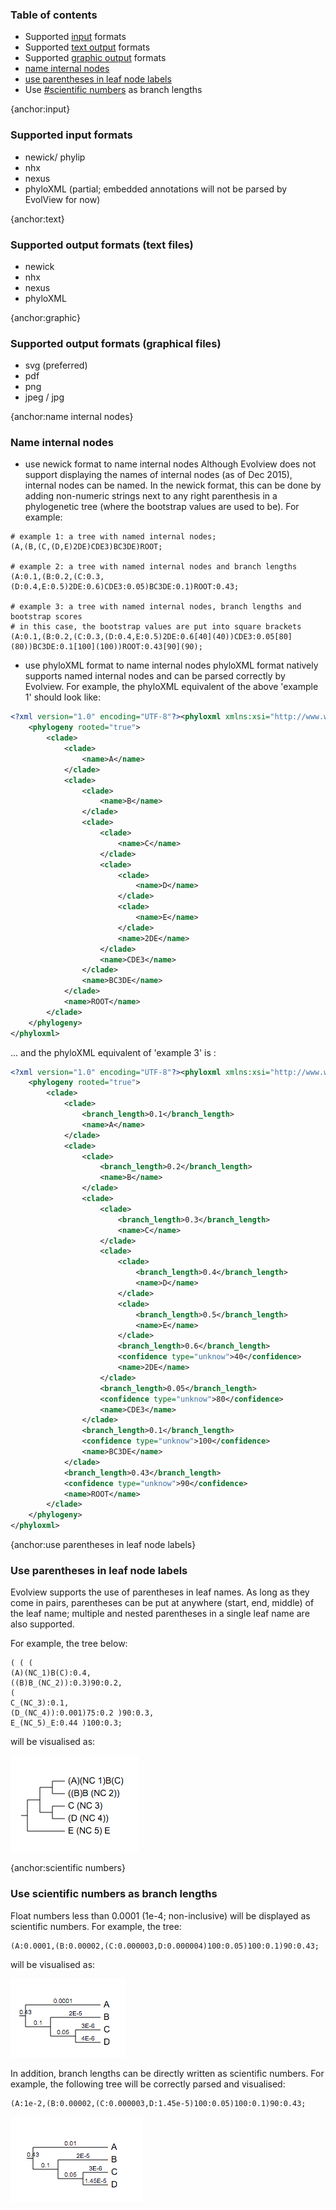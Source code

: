 ### Table of contents

* Supported [input](#input) formats
* Supported [text output](#text-output) formats
* Supported [graphic output](#graphic-output) formats
* [name internal nodes](#name-internal-nodes)
* [use parentheses in leaf node labels](#use-parentheses-in-leaf-node-labels)
* Use [#scientific numbers](#scientific-numbers) as branch lengths

{anchor:input}
### Supported input formats
* newick/ phylip
* nhx
* nexus
* phyloXML (partial; embedded annotations will not be parsed by EvolView for now)

{anchor:text}
### Supported output formats (text files)
* newick
* nhx
* nexus
* phyloXML

{anchor:graphic}
### Supported output formats (graphical files)
* svg (preferred)
* pdf
* png
* jpeg / jpg

{anchor:name internal nodes}
### Name internal nodes
* use newick format to name internal nodes
Although Evolview does not support displaying the names of internal nodes (as of Dec 2015), internal nodes can be named. In the newick format, this can be done by adding non-numeric strings next to any right parenthesis in a phylogenetic tree (where the bootstrap values are used to be). For example:

```
# example 1: a tree with named internal nodes;
(A,(B,(C,(D,E)2DE)CDE3)BC3DE)ROOT;  

# example 2: a tree with named internal nodes and branch lengths
(A:0.1,(B:0.2,(C:0.3,(D:0.4,E:0.5)2DE:0.6)CDE3:0.05)BC3DE:0.1)ROOT:0.43;

# example 3: a tree with named internal nodes, branch lengths and bootstrap scores
# in this case, the bootstrap values are put into square brackets
(A:0.1,(B:0.2,(C:0.3,(D:0.4,E:0.5)2DE:0.6[40](40))CDE3:0.05[80](80))BC3DE:0.1[100](100))ROOT:0.43[90](90);
```

* use phyloXML format to name internal nodes
phyloXML format natively supports named internal nodes and can be parsed correctly by Evolview. For example, the phyloXML equivalent of the above 'example 1' should look like:

```xml
<?xml version="1.0" encoding="UTF-8"?><phyloxml xmlns:xsi="http://www.w3.org/2001/XMLSchema-instance" xmlns="http://www.phyloxml.org" xsi:schemaLocation="http://www.phyloxml.org http://www.phyloxml.org/1.10/phyloxml.xsd">
    <phylogeny rooted="true">
        <clade>
            <clade>
                <name>A</name>
            </clade>
            <clade>
                <clade>
                    <name>B</name>
                </clade>
                <clade>
                    <clade>
                        <name>C</name>
                    </clade>
                    <clade>
                        <clade>
                            <name>D</name>
                        </clade>
                        <clade>
                            <name>E</name>
                        </clade>
                        <name>2DE</name>
                    </clade>
                    <name>CDE3</name>
                </clade>
                <name>BC3DE</name>
            </clade>
            <name>ROOT</name>
        </clade>
    </phylogeny>
</phyloxml>
```

... and the phyloXML equivalent of  'example 3' is :

```xml
<?xml version="1.0" encoding="UTF-8"?><phyloxml xmlns:xsi="http://www.w3.org/2001/XMLSchema-instance" xmlns="http://www.phyloxml.org" xsi:schemaLocation="http://www.phyloxml.org http://www.phyloxml.org/1.10/phyloxml.xsd">
    <phylogeny rooted="true">
        <clade>
            <clade>
                <branch_length>0.1</branch_length>
                <name>A</name>
            </clade>
            <clade>
                <clade>
                    <branch_length>0.2</branch_length>
                    <name>B</name>
                </clade>
                <clade>
                    <clade>
                        <branch_length>0.3</branch_length>
                        <name>C</name>
                    </clade>
                    <clade>
                        <clade>
                            <branch_length>0.4</branch_length>
                            <name>D</name>
                        </clade>
                        <clade>
                            <branch_length>0.5</branch_length>
                            <name>E</name>
                        </clade>
                        <branch_length>0.6</branch_length>
                        <confidence type="unknow">40</confidence>
                        <name>2DE</name>
                    </clade>
                    <branch_length>0.05</branch_length>
                    <confidence type="unknow">80</confidence>
                    <name>CDE3</name>
                </clade>
                <branch_length>0.1</branch_length>
                <confidence type="unknow">100</confidence>
                <name>BC3DE</name>
            </clade>
            <branch_length>0.43</branch_length>
            <confidence type="unknow">90</confidence>
            <name>ROOT</name>
        </clade>
    </phylogeny>
</phyloxml>
```

{anchor:use parentheses in leaf node labels}

### Use parentheses in leaf node labels

Evolview supports the use of parentheses in leaf names. As long as they come in pairs, parentheses can be put at anywhere (start, end, middle) of the leaf name; multiple and nested parentheses in a single leaf name are also supported.

For example, the tree below:

```
( ( (
(A)(NC_1)B(C):0.4,
((B)B_(NC_2)):0.3)90:0.2,
(
C_(NC_3):0.1,
(D_(NC_4)):0.001)75:0.2 )90:0.3,
E_(NC_5)_E:0.44 )100:0.3;
```

will be visualised as:

![](images/SupportedTreeFormats_leaf_names_with_parentheses.png)


{anchor:scientific numbers}
### Use scientific numbers as branch lengths

Float numbers less than 0.0001 (1e-4; non-inclusive) will be displayed as scientific numbers. For example, the tree:

```
(A:0.0001,(B:0.00002,(C:0.000003,D:0.000004)100:0.05)100:0.1)90:0.43;
```

will be visualised as:

![](images/SupportedTreeFormats_tiny_branch_length01.png)

In addition, branch lengths can be directly written as scientific numbers. For example, the following tree will be correctly parsed and visualised:

```
(A:1e-2,(B:0.00002,(C:0.000003,D:1.45e-5)100:0.05)100:0.1)90:0.43;
```

![](images/SupportedTreeFormats_tiny_branch_length02.png)
